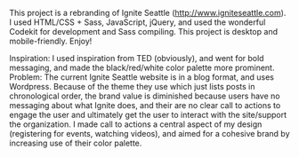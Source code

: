 This project is a rebranding of Ignite Seattle (http://www.igniteseattle.com). I used HTML/CSS + Sass, JavaScript, jQuery, and used the wonderful Codekit for development and Sass compiling. This project is desktop and mobile-friendly. Enjoy!

Inspiration:
I used inspiration from TED (obviously), and went for bold messaging, and made the black/red/white color palette more prominent. 
Problem:
The current Ignite Seattle website is in a blog format, and uses Wordpress. Because of the theme they use which just lists posts in chronological order, the brand value is diminished because users have no messaging about what Ignite does, and their are no clear call to actions to engage the user and ultimately get the user to interact with the site/support the organization. I made call to actions a central aspect of my design (registering for events, watching videos), and aimed for a cohesive brand by increasing use of their color palette.








